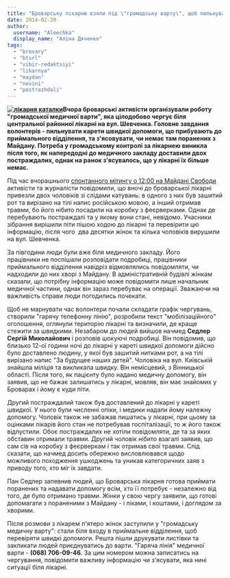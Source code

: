 ```yaml
---
title: "Броварську лікарню взяли під \"громадську варту\", щоб пильнувати поранених"
date: 2014-02-20
author: 
  username: "Aleechka"
  display_name: "Аліна Дяченко"
tags: 
  - "brovary"
  - "btsrl"
  - "vibir-redaktsiyi"
  - "likarnya"
  - "maydan"
  - "novini"
  - "postrazhdali"
---
```


**[![лікарня каталки](https://mpz.brovary.org/wp-content/uploads/2014/02/likarnya-katalki.jpg)](https://mpz.brovary.org/wp-content/uploads/2014/02/likarnya-katalki.jpg)Вчора броварські активісти організували роботу "громадської медичної варти", яка цілодобово чергує біля центральної районної лікарні на вул. Шевченка. Головне завдання волонтерів - пильнувати карети швидкої допомоги, що прибувають до приймального відділення, та з'ясовувати, чи немає там поранених з Майдану. Потреба у громадському контролі за лікарнею виникла після того, як напередодні до медичного закладу доставили двох постраждалих, однак на ранок з'ясувалось, що у лікарні їх більше немає.**

Під час вчорашнього [спонтанного мітингу о 12:00 на Майдані Свободи](https://mpz.brovary.org/brovarchani-domovilis-shhodnya-zbiratis-na-maydani-svobodi-o-12-00/) активісти та журналісти повідомили, що вночі до броварської лікарні привезли двох чоловіків зі слідами катувань: в одного з них був зашитий рот та вирізано на тілі напис російською мовою, а інший отримав травми, бо його нібито посадили на коробку з феєрверками. Однак де перебувають постраждалі та у якому вони стані, невідомо. Учасники зібрання вирішили піти пішою ходою до лікарні та перевірити цю інформацію, після чого  два десятки жінок та кілька чоловіків вирушили на вул. Шевченка.

За півгодини люди були вже біля медичного закладу. Його працівники не поспішали розповідати подробиці, працівники приймального відділення навідріз відмовлялись повідомляти, чи надходили до них хворі з Майдану. В адміністративній будівлі жінкам сказали, що потрібну інформацію може повідомити лише начальник медичної частини, однак він зараз перебуває на операції. Зважаючи на важливість справи люди погодились почекати.

Щоб не марнувати час волонтери почали складати графік чергувань, створили "гарячу телефонну лінію", розробили текст "мобілізаційного" оголошення, оглянули територію лікарні та визначили, де краще стежити за швидкими. Незабаром до людей вийшов начмед **Седлер Сергій Миколайович** і розповів шокуючі подробиці. Він повідомив, що близько 12-ої години ночі до лікарні у кареті швидкої допомоги дійсно було доставлено людину, у якої був зашитий нитками рот, а на тілі вирізано напис "За будущее наших детей". Чоловіка на вул. Київській знайшла міліція та викликала швидку. Він немісцевий, з Вінницької області. Після того, як пацієнту було надано медичну допомогу, він заявив, що не бажає залишатись у лікарні, мовляв, він має знайомих у Броварах і йому є куди піти.

Другий постраждалий також був доставлений до лікарні у кареті швидкої. У нього були численні опіки, і медики надали йому належну допомогу. Чоловік також не забажав лишатись у лікарні, при цьому за оцінками лікарів його стан не потребував госпіталізації, то ж його також відпустили. Обоє постраждалих не хотіли повідомляти, де та за яких обставин отримали травми. Другий чоловік нібито взагалі заявив, що сам сів на коробку з феєрверкам і так отримав свої травми. Слід сказати, що начмед досить обережно висловлювався щодо можливого походження ушкоджень та уникав категоричних заяв з приводу того, хто міг їх завдати.

Пан Седлер запевнив людей, що Броварська лікарня готова приймати поранених та надавати допомогу всім, хто її потребує - незалежно від того, де було отримано травми. Жінки у свою чергу заявили, що готові допомагати з пораненими з Майдану - і ліками, і коштами, і доглядом за хворими.

Після розмови з лікарем п'ятеро жінок заступили у "громадську медичну варту": стали біля входу в приймальне відділення, щоб перевіряти швидкі допомоги. Решта пішли друкувати листівки та закликати людей приєднуватись до варти. "Гаряча лінія" медичної варти - **(068) 706-09-46**. За цим номером можна записатись на чергування, повідомити важливу інформацію чи з'ясувати, яка нині ситуації біля лікарні.
